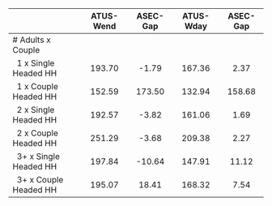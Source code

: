 
|                      |    ATUS-Wend |     ASEC-Gap |    ATUS-Wday |     ASEC-Gap |
| -------------------- | :----------: | :----------: | :----------: | :----------: |
| # Adults x Couple    |              |              |              |              |
| &nbsp;&nbsp;1 x Single Headed HH |       193.70 |        -1.79 |       167.36 |         2.37 |
| &nbsp;&nbsp;1 x Couple Headed HH |       152.59 |       173.50 |       132.94 |       158.68 |
| &nbsp;&nbsp;2 x Single Headed HH |       192.57 |        -3.82 |       161.06 |         1.69 |
| &nbsp;&nbsp;2 x Couple Headed HH |       251.29 |        -3.68 |       209.38 |         2.27 |
| &nbsp;&nbsp;3+ x Single Headed HH |       197.84 |       -10.64 |       147.91 |        11.12 |
| &nbsp;&nbsp;3+ x Couple Headed HH |       195.07 |        18.41 |       168.32 |         7.54 |

